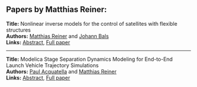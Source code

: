 <h2>Papers by Matthias Reiner:</h2>
<p>
<b>Title:</b> Nonlinear inverse models for the control of satellites with flexible structures<br />
<b>Authors:</b> <a href="../authors/author_254.html">Matthias Reiner</a> and <a href="../authors/author_18.html">Johann Bals</a><br />
<b>Links:</b> <a href="../abstracts/abstract_62.pdf">Abstract</a>, <a href="../submissions/ECP14096577_ReinerBals.pdf">Full paper</a>
</p>
<hr />
<p>
<b>Title:</b> Modelica Stage Separation Dynamics Modeling for End-to-End Launch Vehicle Trajectory Simulations<br />
<b>Authors:</b> <a href="../authors/author_1.html">Paul Acquatella</a> and <a href="../authors/author_254.html">Matthias Reiner</a><br />
<b>Links:</b> <a href="../abstracts/abstract_63.pdf">Abstract</a>, <a href="../submissions/ECP14096589_AcquatellaReiner.pdf">Full paper</a>
</p>